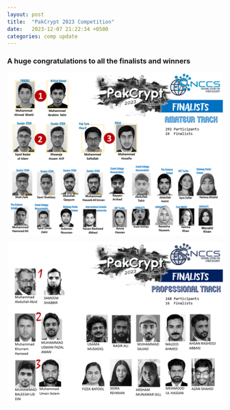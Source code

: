 ```yaml
---
layout: post
title:  "PakCrypt 2023 Competition"
date:   2023-12-07 21:22:34 +0500
categories: comp update
---
```

### A huge congratulations to all the finalists and winners

![AmateurTrack](assets/images/pakcrypt23/amotrackwinner.png)

![ProfessionalTrack](assets/images/pakcrypt23/protrackwinner.png)
